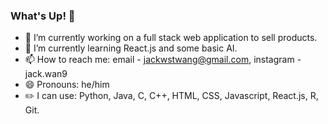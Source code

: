 ### What's Up! 👋

- 🔭 I’m currently working on a full stack web application to sell products.
- 🌱 I’m currently learning React.js and some basic AI.
- 📫 How to reach me: email - jackwstwang@gmail.com, instagram - jack.wan9
- 😄 Pronouns: he/him
- ✏️ I can use: Python, Java, C, C++, HTML, CSS, Javascript, React.js, R, Git.
